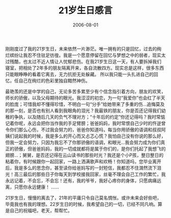 ﻿---
layout: post
title: 21岁生日感言
date:   2006-08-01
excerpt: "刚刚度过了我的21岁生日，未来依然一片渺茫。"
category: 旧时日记
comments: true
tag:
- 旧时日记
---

刚刚度过了我的21岁生日，未来依然一片渺茫。唯一拥有的只是回忆，过去的绚烂缤纷让我忍不住驻足彷徨。我是一个愿意停留在回忆与梦想之中的弱者，现实太过残酷，也太过不近人情让人忧郁悲伤。在我21岁生日这一天，有人要拆掉我们寝室，把相处了2年多的朋友隔离开来，各自流散四方。现实总是这样，很多东西只能眼睁睁的看着它离去，无力抗拒无处躲藏。 
所以我只能一头扎进自己的回忆，任自己在绚烂的色彩里独自黯然神伤。 

最艳羡的还是中学的自己，无论多苦多累至少有个信念指引着方向，朋友的欢笑，师长的骄傲，以及父母期待的眼光。我涩涩的初恋，为一句“我爱你”也会红了半天的脸庞；可惜我却不懂得珍惜，不明白一句“分手”给她带来了多重的伤...追悔莫及的那一刻，是否也有别人看到我眼角的泪光？我最铁的朋友，你是否还记得我们幼稚的争执，以及随后几天的负气不理对方；“十年后的约定”你还记得吗？我时常惦记着你呢，永远会把你当作我的手足臂膀；爸爸妈妈，我时常恨自己少时的忤逆曾令你们那么心伤，不过我会努力的，爸爸你知道吗，每当你用骄傲的语调和叔叔阿姨们说起我的时候，我是多么的开心而又忐忑心慌？我怕自己没有你说的那么好，但我一定会努力，只因为我忘不了你那骄傲的语调，和眼光...我会努力成为你们真正的骄傲，但爸爸妈妈，我的一切成就都将是属于你们的，是你们托起了我想飞的翅膀...；舅舅，是否还记得在云山读书的那些时光？我还是个小P孩，整日整日的粘着你，有时候跟你一起回家，一路上洒满歌声和欢畅！你知道吗，您毕业离开后，我是多么的思念你，甚至读你给爸妈写的一封短信，我都忍不住潸然流下泪光！高三最后的那些日子你每天到学校接我回家，丝毫不理会自己工作的繁忙，我永远记着，不会忘，不会忘！还有，我的爷爷，我好心疼你的身体，只愿病痛远离，只愿你永远健康！ 
...... 

21岁生日，慢慢的离去了，21年的平庸只令自己莫名惆怅。或许未来会好些吧，毕竟我也有我的理想。22岁生日的时候，我希望自己的一切，已经不同凡响。算是自己的祝福吧，老天，帮帮忙。